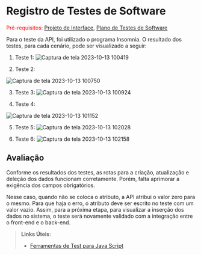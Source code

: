 # Registro de Testes de Software

<span style="color:red">Pré-requisitos: <a href="3-Projeto de Interface.md"> Projeto de Interface</a></span>, <a href="8-Plano de Testes de Software.md"> Plano de Testes de Software</a>

Para o teste da API, foi utilizado o programa Insomnia. O resultado dos testes, para cada cenário, pode ser visualizado a seguir:

1. Teste 1:
   ![Captura de tela 2023-10-13 100419](https://github.com/ICEI-PUC-Minas-PMV-SInt/pmv-sint-2023-2-e5-proj-mov-t1-cpa_ifmg/assets/89482697/58909562-2fd4-4e87-a9fe-64ffece539a5)
   
2. Teste 2: 

![Captura de tela 2023-10-13 100750](https://github.com/ICEI-PUC-Minas-PMV-SInt/pmv-sint-2023-2-e5-proj-mov-t1-cpa_ifmg/assets/89482697/b8a3101a-2220-4d71-ba70-5d950233d6ea)

3. Teste 3: 
![Captura de tela 2023-10-13 100924](https://github.com/ICEI-PUC-Minas-PMV-SInt/pmv-sint-2023-2-e5-proj-mov-t1-cpa_ifmg/assets/89482697/21a89f7a-9c0c-489b-be73-1edc6b80e250)

4. Teste 4:
   
![Captura de tela 2023-10-13 101152](https://github.com/ICEI-PUC-Minas-PMV-SInt/pmv-sint-2023-2-e5-proj-mov-t1-cpa_ifmg/assets/89482697/c16ec0df-1240-49c4-9a27-45f41932b9b9)

5. Teste 5:
![Captura de tela 2023-10-13 102028](https://github.com/ICEI-PUC-Minas-PMV-SInt/pmv-sint-2023-2-e5-proj-mov-t1-cpa_ifmg/assets/89482697/7971b50c-3045-4a6f-af66-a507a8d9c86e)

6. Teste 6:
   ![Captura de tela 2023-10-13 102158](https://github.com/ICEI-PUC-Minas-PMV-SInt/pmv-sint-2023-2-e5-proj-mov-t1-cpa_ifmg/assets/89482697/9756dee5-da18-4a96-a955-6b44fc0e81e9)


## Avaliação

Conforme os resultados dos testes, as rotas para a criação, atualização e deleção dos dados funcionam corretamente. Porém, falta aprimorar a exigência dos campos obrigatórios. 

Nesse caso, quando não se coloca o atributo, a API atribui o valor zero para o mesmo. Para que haja o erro, o atributo deve ser escrito no teste com um valor vazio. Assim, para a próxima etapa,  para visualizar a inserção dos dados no sistema, o teste será novamente validado com a integração entre o front-end e o back-end.


> **Links Úteis**:
> - [Ferramentas de Test para Java Script](https://geekflare.com/javascript-unit-testing/)
